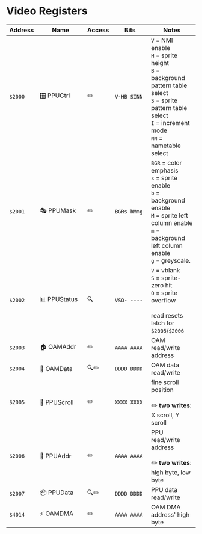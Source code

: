 # Video Registers

| Address | <div style="min-width:110px">Name</div> | <div style="min-width:50px">Access</div> | <div style="min-width:80px">Bits</div> | Notes                                                                                                                                                                              |
| ------- | --------------------------------------- | ---------------------------------------- | -------------------------------------- | ---------------------------------------------------------------------------------------------------------------------------------------------------------------------------------- |
| `$2000` | 🎛️ PPUCtrl                              | ✏️                                       | `V-HB SINN`                            | `V` = NMI enable<br />`H` = sprite height<br />`B` = background pattern table select<br />`S` = sprite pattern table select<br />`I` = increment mode<br />`NN` = nametable select |
| `$2001` | 🎭 PPUMask                              | ✏️                                       | `BGRs bMmg`                            | `BGR` = color emphasis<br />`s` = sprite enable<br />`b` = background enable<br />`M` = sprite left column enable<br />`m` = background left column enable<br />`g` = greyscale.   |
| `$2002` | 📊 PPUStatus                            | 🔍                                       | `VSO- ----`                            | `V` = vblank<br />`S` = sprite-zero hit<br />`O` = sprite overflow<br /><br />read resets latch for `$2005`/`$2006`                                                                |
| `$2003` | 🏠 OAMAddr                              | ✏️                                       | `AAAA AAAA`                            | OAM read/write address                                                                                                                                                             |
| `$2004` | 📝 OAMData                              | 🔍✏️                                     | `DDDD DDDD`                            | OAM data read/write                                                                                                                                                                |
| `$2005` | 📜 PPUScroll                            | ✏️                                       | `XXXX XXXX`                            | fine scroll position<br /><br />✏️ **two writes**: X scroll, Y scroll                                                                                                              |
| `$2006` | 📍 PPUAddr                              | ✏️                                       | `AAAA AAAA`                            | PPU read/write address<br /><br />✏️ **two writes**: high byte, low byte                                                                                                           |
| `$2007` | 📦 PPUData                              | 🔍✏️                                     | `DDDD DDDD`                            | PPU data read/write                                                                                                                                                                |
| `$4014` | ⚡ OAMDMA                               | ✏️                                       | `AAAA AAAA`                            | OAM DMA address' high byte                                                                                                                                                         |
